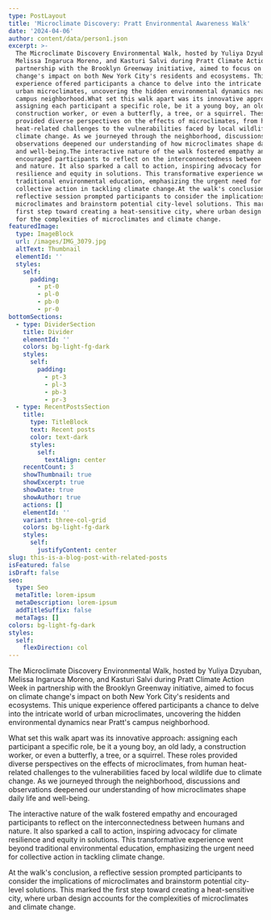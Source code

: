 ```yaml
---
type: PostLayout
title: 'Microclimate Discovery: Pratt Environmental Awareness Walk'
date: '2024-04-06'
author: content/data/person1.json
excerpt: >-
  The Microclimate Discovery Environmental Walk, hosted by Yuliya Dzyuban,
  Melissa Ingaruca Moreno, and Kasturi Salvi during Pratt Climate Action Week in
  partnership with the Brooklyn Greenway initiative, aimed to focus on climate
  change's impact on both New York City's residents and ecosystems. This unique
  experience offered participants a chance to delve into the intricate world of
  urban microclimates, uncovering the hidden environmental dynamics near Pratt's
  campus neighborhood.What set this walk apart was its innovative approach:
  assigning each participant a specific role, be it a young boy, an old lady, a
  construction worker, or even a butterfly, a tree, or a squirrel. These roles
  provided diverse perspectives on the effects of microclimates, from human
  heat-related challenges to the vulnerabilities faced by local wildlife due to
  climate change. As we journeyed through the neighborhood, discussions and
  observations deepened our understanding of how microclimates shape daily life
  and well-being.The interactive nature of the walk fostered empathy and
  encouraged participants to reflect on the interconnectedness between humans
  and nature. It also sparked a call to action, inspiring advocacy for climate
  resilience and equity in solutions. This transformative experience went beyond
  traditional environmental education, emphasizing the urgent need for
  collective action in tackling climate change.At the walk's conclusion, a
  reflective session prompted participants to consider the implications of
  microclimates and brainstorm potential city-level solutions. This marked the
  first step toward creating a heat-sensitive city, where urban design accounts
  for the complexities of microclimates and climate change.
featuredImage:
  type: ImageBlock
  url: /images/IMG_3079.jpg
  altText: Thumbnail
  elementId: ''
  styles:
    self:
      padding:
        - pt-0
        - pl-0
        - pb-0
        - pr-0
bottomSections:
  - type: DividerSection
    title: Divider
    elementId: ''
    colors: bg-light-fg-dark
    styles:
      self:
        padding:
          - pt-3
          - pl-3
          - pb-3
          - pr-3
  - type: RecentPostsSection
    title:
      type: TitleBlock
      text: Recent posts
      color: text-dark
      styles:
        self:
          textAlign: center
    recentCount: 3
    showThumbnail: true
    showExcerpt: true
    showDate: true
    showAuthor: true
    actions: []
    elementId: ''
    variant: three-col-grid
    colors: bg-light-fg-dark
    styles:
      self:
        justifyContent: center
slug: this-is-a-blog-post-with-related-posts
isFeatured: false
isDraft: false
seo:
  type: Seo
  metaTitle: lorem-ipsum
  metaDescription: lorem-ipsum
  addTitleSuffix: false
  metaTags: []
colors: bg-light-fg-dark
styles:
  self:
    flexDirection: col
---
```



The Microclimate Discovery Environmental Walk, hosted by Yuliya Dzyuban, Melissa Ingaruca Moreno, and Kasturi Salvi during Pratt Climate Action Week in partnership with the Brooklyn Greenway initiative, aimed to focus on climate change's impact on both New York City's residents and ecosystems. This unique experience offered participants a chance to delve into the intricate world of urban microclimates, uncovering the hidden environmental dynamics near Pratt's campus neighborhood.

What set this walk apart was its innovative approach: assigning each participant a specific role, be it a young boy, an old lady, a construction worker, or even a butterfly, a tree, or a squirrel. These roles provided diverse perspectives on the effects of microclimates, from human heat-related challenges to the vulnerabilities faced by local wildlife due to climate change. As we journeyed through the neighborhood, discussions and observations deepened our understanding of how microclimates shape daily life and well-being.

The interactive nature of the walk fostered empathy and encouraged participants to reflect on the interconnectedness between humans and nature. It also sparked a call to action, inspiring advocacy for climate resilience and equity in solutions. This transformative experience went beyond traditional environmental education, emphasizing the urgent need for collective action in tackling climate change.

At the walk's conclusion, a reflective session prompted participants to consider the implications of microclimates and brainstorm potential city-level solutions. This marked the first step toward creating a heat-sensitive city, where urban design accounts for the complexities of microclimates and climate change.




